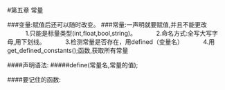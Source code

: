 #第五章 常量

###变量:赋值后还可以随时改变。
###常量:一声明就要赋值,并且不能更改
&emsp;&emsp;&emsp;1.只能是标量类型(int,float,bool,string)。
&emsp;&emsp;&emsp;2.命名方式:全写大写字母,用下划线。
&emsp;&emsp;&emsp;3.检测常量是否存在，用defined（变量名）
&emsp;&emsp;&emsp;4.用get_defined_constants();函数,获取所有常量

####声明语法:
#####define(常量名,常量的值);

####要记住的函数:
&emsp;


